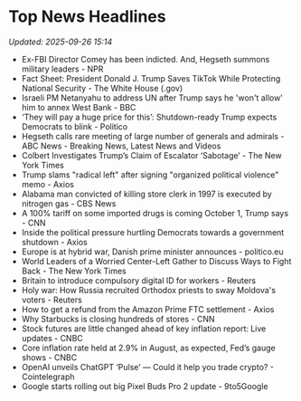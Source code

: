 # Top News Headlines

_Updated: 2025-09-26 15:14_

- Ex-FBI Director Comey has been indicted. And, Hegseth summons military leaders - NPR
- Fact Sheet: President Donald J. Trump Saves TikTok While Protecting National Security - The White House (.gov)
- Israeli PM Netanyahu to address UN after Trump says he 'won't allow' him to annex West Bank - BBC
- ‘They will pay a huge price for this’: Shutdown-ready Trump expects Democrats to blink - Politico
- Hegseth calls rare meeting of large number of generals and admirals - ABC News - Breaking News, Latest News and Videos
- Colbert Investigates Trump’s Claim of Escalator ‘Sabotage’ - The New York Times
- Trump slams "radical left" after signing "organized political violence" memo - Axios
- Alabama man convicted of killing store clerk in 1997 is executed by nitrogen gas - CBS News
- A 100% tariff on some imported drugs is coming October 1, Trump says - CNN
- Inside the political pressure hurtling Democrats towards a government shutdown - Axios
- Europe is at hybrid war, Danish prime minister announces - politico.eu
- World Leaders of a Worried Center-Left Gather to Discuss Ways to Fight Back - The New York Times
- Britain to introduce compulsory digital ID for workers - Reuters
- Holy war: How Russia recruited Orthodox priests to sway Moldova's voters - Reuters
- How to get a refund from the Amazon Prime FTC settlement - Axios
- Why Starbucks is closing hundreds of stores - CNN
- Stock futures are little changed ahead of key inflation report: Live updates - CNBC
- Core inflation rate held at 2.9% in August, as expected, Fed’s gauge shows - CNBC
- OpenAI unveils ChatGPT ‘Pulse’ — Could it help you trade crypto? - Cointelegraph
- Google starts rolling out big Pixel Buds Pro 2 update - 9to5Google